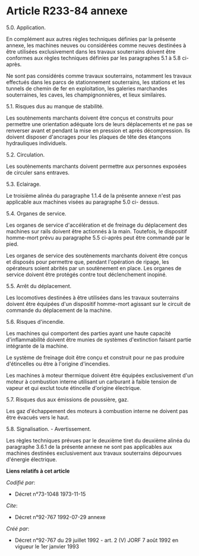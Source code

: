 # Article R233-84 annexe

5.0. Application.

En complément aux autres règles techniques définies par la présente annexe, les machines neuves ou considérées comme neuves
destinées à être utilisées exclusivement dans les travaux souterrains doivent être conformes aux règles techniques définies
par les paragraphes 5.1 à 5.8 ci-après.

Ne sont pas considérés comme travaux souterrains, notamment les travaux effectués dans les parcs de stationnement
souterrains, les stations et les tunnels de chemin de fer en exploitation, les galeries marchandes souterraines, les caves,
les champignonnières, et lieux similaires.

5.1. Risques dus au manque de stabilité.

Les soutènements marchants doivent être conçus et construits pour permettre une orientation adéquate lors de leurs
déplacements et ne pas se renverser avant et pendant la mise en pression et après décompression. Ils doivent disposer
d'ancrages pour les plaques de tête des étançons hydrauliques individuels.

5.2. Circulation.

Les soutènements marchants doivent permettre aux personnes exposées de circuler sans entraves.

5.3. Eclairage.

Le troisième alinéa du paragraphe 1.1.4 de la présente annexe n'est pas applicable aux machines visées au paragraphe 5.0 ci-
dessus.

5.4. Organes de service.

Les organes de service d'accélération et de freinage du déplacement des machines sur rails doivent être actionnés à la main.
Toutefois, le dispositif homme-mort prévu au paragraphe 5.5 ci-après peut être commandé par le pied.

Les organes de service des soutènements marchants doivent être conçus et disposés pour permettre que, pendant l'opération de
ripage, les opérateurs soient abrités par un soutènement en place. Les organes de service doivent être protégés contre tout
déclenchement inopiné.

5.5. Arrêt du déplacement.

Les locomotives destinées à être utilisées dans les travaux souterrains doivent être équipées d'un dispositif homme-mort
agissant sur le circuit de commande du déplacement de la machine.

5.6. Risques d'incendie.

Les machines qui comportent des parties ayant une haute capacité d'inflammabilité doivent être munies de systèmes
d'extinction faisant partie intégrante de la machine.

Le système de freinage doit être conçu et construit pour ne pas produire d'étincelles ou être à l'origine d'incendies.

Les machines à moteur thermique doivent être équipées exclusivement d'un moteur à combustion interne utilisant un carburant à
faible tension de vapeur et qui exclut toute étincelle d'origine électrique.

5.7. Risques dus aux émissions de poussière, gaz.

Les gaz d'échappement des moteurs à combustion interne ne doivent pas être évacués vers le haut.

5.8. Signalisation. - Avertissement.

Les règles techniques prévues par le deuxième tiret du deuxième alinéa du paragraphe 3.6.1 de la présente annexe ne sont pas
applicables aux machines destinées exclusivement aux travaux souterrains dépourvues d'énergie électrique.

**Liens relatifs à cet article**

_Codifié par_:

  - Décret n°73-1048 1973-11-15

_Cite_:

  - Décret n°92-767 1992-07-29 annexe

_Créé par_:

  - Décret n°92-767 du 29 juillet 1992 - art. 2 (V) JORF 7 août 1992 en vigueur le 1er janvier 1993
